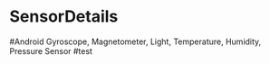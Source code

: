 # SensorDetails
#Android Gyroscope, Magnetometer, Light, Temperature, Humidity, Pressure Sensor 
#test
